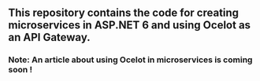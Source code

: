 ## This repository contains the code for creating microservices in ASP.NET 6 and using Ocelot as an API Gateway.
### Note: An article about using Ocelot in microservices is coming soon !
